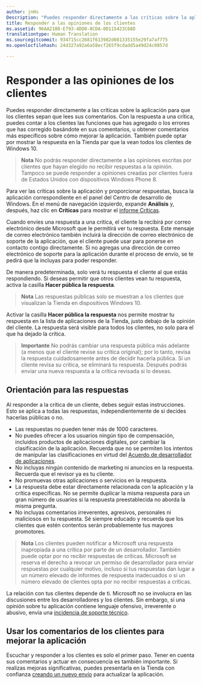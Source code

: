 ```yaml
---
author: jnHs
Description: "Puedes responder directamente a las críticas sobre la aplicación para que los clientes sepan que lees sus comentarios."
title: Responder a las opiniones de los clientes
ms.assetid: 96AA2108-E793-4DD0-8CDA-0D115423C68D
translationtype: Human Translation
ms.sourcegitcommit: 934715cc2681f613982d081335155e29fa7af775
ms.openlocfilehash: 24d327a92a6a58ecf265f9cdadd5a49d24c0857d

---
```


# Responder a las opiniones de los clientes


Puedes responder directamente a las críticas sobre la aplicación para que los clientes sepan que lees sus comentarios. Con la respuesta a una crítica, puedes contar a los clientes las funciones que has agregado o los errores que has corregido basándote en sus comentarios, u obtener comentarios más específicos sobre cómo mejorar la aplicación. También puede optar por mostrar la respuesta en la Tienda par que la vean todos los clientes de Windows 10.

> **Nota** No podrás responder directamente a las opiniones escritas por clientes que hayan elegido no recibir respuestas a la opinión. Tampoco se puede responder a opiniones creadas por clientes fuera de Estados Unidos con dispositivos Windows Phone 8.

Para ver las críticas sobre la aplicación y proporcionar respuestas, busca la aplicación correspondiente en el panel del Centro de desarrollo de Windows. En el menú de navegación izquierdo, expande **Análisis** y, después, haz clic en **Críticas** para mostrar el [informe Críticas](reviews-report.md).

Cuando envíes una respuesta a una crítica, el cliente la recibirá por correo electrónico desde Microsoft que le permitirá ver tu respuesta. Este mensaje de correo electrónico también incluirá la dirección de correo electrónico de soporte de la aplicación, que el cliente puede usar para ponerse en contacto contigo directamente. Si no agregas una dirección de correo electrónico de soporte para la aplicación durante el proceso de envío, se te pedirá que la incluyas para poder responder.

De manera predeterminada, solo verá tu respuesta el cliente al que estás respondiendo. Si deseas permitir que otros clientes vean tu respuesta, activa la casilla **Hacer pública la respuesta**.

> **Nota** Las respuestas públicas solo se muestran a los clientes que visualizan la Tienda en dispositivos Windows 10.

Activar la casilla **Hacer pública la respuesta** nos permite mostrar tu respuesta en la lista de aplicaciones de la Tienda, justo debajo de la opinión del cliente. La respuesta será visible para todos los clientes, no solo para el que ha dejado la crítica.

> **Importante** No podrás cambiar una respuesta pública más adelante (a menos que el cliente revise su crítica original); por lo tanto, revisa la respuesta cuidadosamente antes de decidir hacerla pública. Si un cliente revisa su critica, se eliminará tu respuesta. Después podrás enviar una nueva respuesta a la crítica revisada si lo deseas.

## Orientación para las respuestas


Al responder a la crítica de un cliente, debes seguir estas instrucciones. Esto se aplica a todas las respuestas, independientemente de si decides hacerlas públicas o no.

-   Las respuestas no pueden tener más de 1000 caracteres.
-   No puedes ofrecer a los usuarios ningún tipo de compensación, incluidos productos de aplicaciones digitales, por cambiar la clasificación de la aplicación. Recuerda que no se permiten los intentos de manipular las clasificaciones en virtud del [Acuerdo de desarrollador de aplicaciones](https://msdn.microsoft.com/library/windows/apps/hh694058).
-   No incluyas ningún contenido de marketing ni anuncios en la respuesta. Recuerda que el revisor ya es tu cliente.
-   No promuevas otras aplicaciones o servicios en la respuesta.
-   La respuesta debe estar directamente relacionada con la aplicación y la crítica específicas. No se permite duplicar la misma respuesta para un gran número de usuarios si la respuesta preestablecida no aborda la misma pregunta.
-   No incluyas comentarios irreverentes, agresivos, personales ni maliciosos en tu respuesta. Sé siempre educado y recuerda que los clientes que estén contentos serán probablemente tus mayores promotores.

> **Nota** Los clientes pueden notificar a Microsoft una respuesta inapropiada a una crítica por parte de un desarrollador. También puede optar por no recibir respuestas de críticas.
Microsoft se reserva el derecho a revocar un permiso de desarrollador para enviar respuestas por cualquier motivo, incluso si tus respuestas dan lugar a un número elevado de informes de respuesta inadecuados o si un número elevado de clientes opta por no recibir respuestas a críticas.

La relación con tus clientes depende de ti. Microsoft no se involucra en las discusiones entre los desarrolladores y los clientes. Sin embargo, si una opinión sobre tu aplicación contiene lenguaje ofensivo, irreverente o abusivo, envía una [incidencia de soporte técnico](http://go.microsoft.com/fwlink/p/?LinkID=401178).

## Usar los comentarios de los clientes para mejorar la aplicación


Escuchar y responder a los clientes es solo el primer paso. Tener en cuenta sus comentarios y actuar en consecuencia es también importante. Si realizas mejoras significativas, puedes presentarla en la Tienda con confianza [creando un nuevo envío](app-submissions.md) para actualizar la aplicación.



<!--HONumber=Sep16_HO2-->


